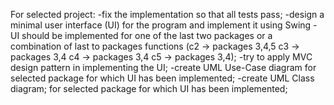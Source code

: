 For selected project:
-fix the implementation so that all tests pass;
-design a minimal user interface (UI) for the program and implement it using Swing - UI should be implemented for one of the last two packages or a combination of last to packages functions (c2 -> packages 3,4,5 c3 -> packages 3,4 c4 -> packages 3,4 c5 -> packages 3,4);
-try to apply MVC design pattern in implementing the UI;
-create UML Use-Case diagram for selected package for which UI has been implemented;
-create UML Class diagram; for selected package for which UI has been implemented;
